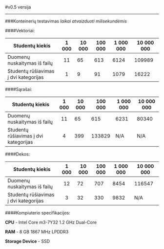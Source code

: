 #v0.5 versija
***
###Konteinerių testavimas
*laikai atvaizduoti milisekundėmis*

####Vektoriai:

<center>

|Studentų kiekis|1 000|10 000|100 000|1 000 000|10 000 000|
|---|:-:|---|---|---|---|
|Duomenų nuskaitymas iš failų|11|65|613|6124|109989|
|Studentų rūšiavimas į dvi kategorijas|1|9|91|1079|16222|

</center>

####Sąrašai:

<center>

|Studentų kiekis|1 000|10 000|100 000|1 000 000|10 000 000|
|---|:-:|---|---|---|---|
|Duomenų nuskaitymas iš failų|11|65|615|6231|80340|
|Studentų rūšiavimas į dvi kategorijas|4|399|133829|N/A|N/A|

</center>

####Dekos:

<center>

|Studentų kiekis|1 000|10 000|100 000|1 000 000|10 000 000|
|---|:-:|---|---|---|---|
|Duomenų nuskaitymas iš failų|12|72|707|8454|116547|
|Studentų rūšiavimas į dvi kategorijas|3|32|330|9832|N/A|

</center>



####Kompiuterio specifikacijos:

**CPU** - Intel Core m3-7Y32 1.2 GHz Dual-Core

**RAM** - 8 GB 1867 MHz LPDDR3

**Storage Device** - SSD


